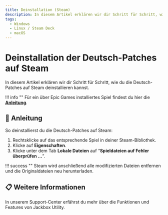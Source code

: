 ```yaml
---
title: Deinstallation (Steam)
description: In diesem Artikel erklären wir dir Schritt für Schritt, wie du die Deutsch-Patches auf Steam deinstallieren kannst.
tags:
  - Windows
  - Linux / Steam Deck
  - macOS
---
```


# Deinstallation der Deutsch-Patches auf Steam

In diesem Artikel erklären wir dir Schritt für Schritt, wie du die Deutsch-Patches auf Steam deinstallieren kannst.

!!! info ""
    Für ein über Epic Games installiertes Spiel findest du hier die [**Anleitung**](../Deinstallation/EpicGames.md).

## :blue_book: Anleitung

So deinstallierst du die Deutsch-Patches auf Steam:

1. Rechtsklicke auf das entsprechende Spiel in deiner Steam-Bibliothek.
2. Klicke auf **Eigenschaften**.
3. Klicke unter dem Tab **Lokale Dateien** auf “**Spieldateien auf Fehler überprüfen …**”.

!!! success ""
    Steam wird anschließend alle modifizierten Dateien entfernen und die Originaldateien neu herunterladen.

## :clipboard: Weitere Informationen

In unserem Support-Center erfährst du mehr über die Funktionen und Features von Jackbox Utility.